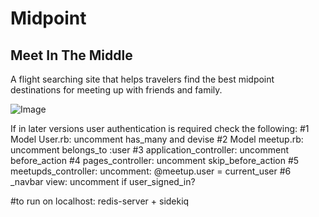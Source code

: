 # Midpoint
## Meet In The Middle

A flight searching site that helps travelers find the best midpoint destinations for meeting up with friends and family.

![Image](https://www.midpoint.world/assets/logo_cover-eda98110d2113ae27e13ca0f50eb4f6e792fddb2681d2f61f6f5270bbd72d583.png)

If in later versions user authentication is required check the following:
#1 Model User.rb: uncomment has_many and devise
#2 Model meetup.rb: uncomment belongs_to :user
#3 application_controller: uncomment before_action
#4 pages_controller: uncomment skip_before_action
#5 meetupds_controller: uncomment: @meetup.user = current_user
#6 _navbar view: uncomment if user_signed_in?

#to run on localhost: redis-server + sidekiq

